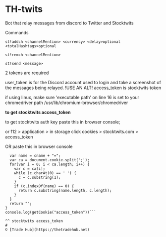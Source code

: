 # TH-twits
Bot that relay messages from discord to Twitter and Stocktwits

Commands

`st!addch <channelMention> <currency> <delay>optional <totalHashtags>optional`

`st!remch <channelMention>`

`st!send <message>`


2 tokens are required

user_token is for the Discord account used to login and take a screenshot of the messages being relayed. !USE AN ALT!
access_token is stocktwits token

if using linux, make sure 'executable path' on line 16 is set to your chromedriver path
/usr/lib/chromium-browser/chromedriver

**to get stocktwits access_token**

to get stocktwits auth key paste this in browser console;

or f12 > application > in storage click cookies > stocktwits.com > access_token

OR paste this in browser console

```function getCookie(cname) {
  var name = cname + "=";
  var ca = document.cookie.split(';');
  for(var i = 0; i < ca.length; i++) {
    var c = ca[i];
    while (c.charAt(0) == ' ') {
      c = c.substring(1);
    }
    if (c.indexOf(name) == 0) {
      return c.substring(name.length, c.length);
    }
  }
  return "";
}
console.log(getCookie("access_token"))```

^^ stocktwits access_token
#
© [Trade Hub](https://thetradehub.net)
